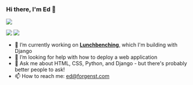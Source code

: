 ### Hi there, I'm Ed 👋

![](https://img.shields.io/github/followers/emason54?label=Follow%20Me%21)

<!--
**emason54/emason54** is a ✨ _special_ ✨ repository because its `README.md` (this file) appears on your GitHub profile.

Here are some ideas to get you started: -->

![](https://ghstats.forgenst.com/api?username=emason54&show_icons=true&count_private=true)
![](https://ghstats.forgenst.com/api/top-langs/?username=emason54&layout=compact)

- 🔭 I’m currently working on [**Lunchbenching**](https://github.com/lunchbenching), which I'm building with Django
- 🤔 I’m looking for help with how to deploy a web application
- 💬 Ask me about HTML, CSS, Python, and Django - but there's probably better people to ask!
- 📫 How to reach me: [ed@forgenst.com](mailto:ed@forgenst.com)
